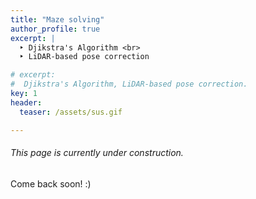 ```yaml
---
title: "Maze solving"
author_profile: true
excerpt: |
  ‣ Djikstra's Algorithm <br>
  ‣ LiDAR-based pose correction

# excerpt:
#  Djikstra's Algorithm, LiDAR-based pose correction.
key: 1
header:
  teaser: /assets/sus.gif

---
```

###### This page is currently under construction.

Come back soon! :) 